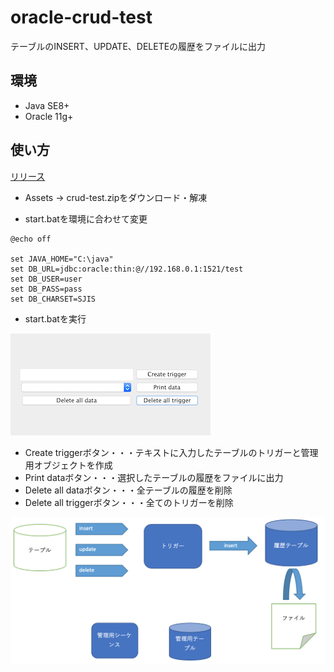 # oracle-crud-test

テーブルのINSERT、UPDATE、DELETEの履歴をファイルに出力

## 環境
- Java SE8+
- Oracle 11g+

## 使い方
[リリース](https://github.com/d-segawa/oracle-crud-test/releases)
- Assets -> crud-test.zipをダウンロード・解凍


- start.batを環境に合わせて変更

```
@echo off

set JAVA_HOME="C:\java"
set DB_URL=jdbc:oracle:thin:@//192.168.0.1:1521/test
set DB_USER=user
set DB_PASS=pass
set DB_CHARSET=SJIS

```
- start.batを実行

![起動画面](https://github.com/d-segawa/oracle-crud-test/blob/images/image/gui.png)

- Create triggerボタン・・・テキストに入力したテーブルのトリガーと管理用オブジェクトを作成
- Print dataボタン・・・選択したテーブルの履歴をファイルに出力
- Delete all dataボタン・・・全テーブルの履歴を削除
- Delete all triggerボタン・・・全てのトリガーを削除

![オブジェクト](https://github.com/d-segawa/oracle-crud-test/blob/images/image/object.png)
